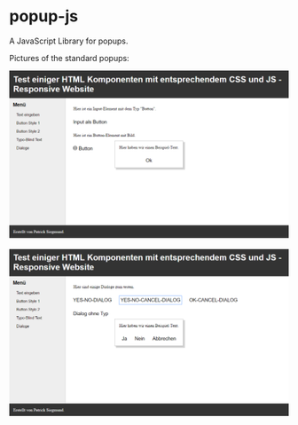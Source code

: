 # popup-js
A JavaScript Library for popups.

Pictures of the standard popups:

<p>
  <a href="https://github.com/FeryrArdacon/popup-js/blob/master/pictures%20for%20readme/1.png?raw=true" target="_blank">
    <img src="https://github.com/FeryrArdacon/popup-js/blob/master/pictures%20for%20readme/1.png?raw=true" alt="picture-1" width="800"> 
    </img>
  </a>
  <br>
  <br>
  <a href="https://github.com/FeryrArdacon/popup-js/blob/master/pictures%20for%20readme/2.png?raw=true" target="_blank">
    <img src="https://github.com/FeryrArdacon/popup-js/blob/master/pictures%20for%20readme/2.png?raw=true" alt="picture-1" width="800"> 
    </img>
  </a>
</p>
